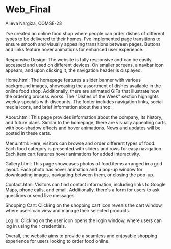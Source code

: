 # Web_Final

Alieva Nargiza, COMSE-23

I've created an online food shop where people can order dishes of different types to be delivered to their homes. I've implemented page transitions to ensure smooth and visually appealing transitions between pages. Buttons and links feature hover animations for enhanced user experience.

Responsive Design: The website is fully responsive and can be easily accessed and used on different devices. On smaller screens, a navbar icon appears, and upon clicking it, the navigation header is displayed.

Home.html: The homepage features a slider banner with various background images, showcasing the assortment of dishes available in the online food shop. Additionally, there are animated GIFs that illustrate how the ordering process works. The "Dishes of the Week" section highlights weekly specials with discounts. The footer includes navigation links, social media icons, and brief information about the shop.

About.html: This page provides information about the company, its history, and future plans. Similar to the homepage, there are visually appealing carts with box-shadow effects and hover animations. News and updates will be posted in these carts.

Menu.html: Here, visitors can browse and order different types of food. Each food category is presented with sliders and rows for easy navigation. Each item cart features hover animations for added interactivity.

Gallery.html: This page showcases photos of food items arranged in a grid layout. Each photo has hover animation and a pop-up window for downloading images, navigating between them, or closing the pop-up.

Contact.html: Visitors can find contact information, including links to Google Maps, phone calls, and email. Additionally, there's a form for users to ask questions or send live messages.

Shopping Cart: Clicking on the shopping cart icon reveals the cart window, where users can view and manage their selected products.

Log In: Clicking on the user icon opens the login window, where users can log in using their credentials.

Overall, the website aims to provide a seamless and enjoyable shopping experience for users looking to order food online.